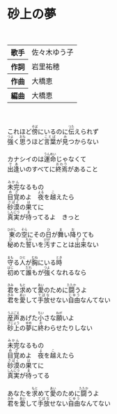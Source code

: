 <h1>砂上の夢</h1>
<br>
<table>
<tbody><tr>
<th>歌手</th>
<td>佐々木ゆう子</td>
</tr>
<tr>
<th>作詞</th>
<td>岩里祐穂</td>
</tr>
<tr>
<th>作曲</th>
<td>大橋恵</td>
</tr>
<tr>
<th>編曲</th>
<td>大橋恵</td>
</tr>

</tbody>
</table>
<br>
<br>
<div>
これほど<ruby>傍<rp>(</rp><rt>そば</rt><rp>)</rp></ruby>にいるのに<ruby>伝<rp>(</rp><rt>つた</rt><rp>)</rp></ruby>えられず<br>
<ruby>強<rp>(</rp><rt>つよ</rt><rp>)</rp></ruby>く<ruby>思<rp>(</rp><rt>おも</rt><rp>)</rp></ruby>うほど<ruby>言葉<rp>(</rp><rt>ことば</rt><rp>)</rp></ruby>が<ruby>見<rp>(</rp><rt>み</rt><rp>)</rp></ruby>つからない<br>
<br>
カナシイのは<ruby>運命<rp>(</rp><rt>うんめい</rt><rp>)</rp></ruby>じゃなくて<br>
<ruby>出逢<rp>(</rp><rt>であ</rt><rp>)</rp></ruby>いのすべてに<ruby>終焉<rp>(</rp><rt>おわり</rt><rp>)</rp></ruby>があること<br>
<br>
<ruby>未完<rp>(</rp><rt>みかん</rt><rp>)</rp></ruby>なるもの<br>
<ruby>目覚<rp>(</rp><rt>めざ</rt><rp>)</rp></ruby>めよ　<ruby>夜<rp>(</rp><rt>よる</rt><rp>)</rp></ruby>を<ruby>越<rp>(</rp><rt>こ</rt><rp>)</rp></ruby>えたら<br>
<ruby>砂漠<rp>(</rp><rt>さばく</rt><rp>)</rp></ruby>の<ruby>果<rp>(</rp><rt>は</rt><rp>)</rp></ruby>てに<br>
<ruby>真実<rp>(</rp><rt>しんじつ</rt><rp>)</rp></ruby>が<ruby>待<rp>(</rp><rt>ま</rt><rp>)</rp></ruby>ってるよ　きっと<br>
<br>
<ruby>東<rp>(</rp><rt>ひがし</rt><rp>)</rp></ruby>の<ruby>空<rp>(</rp><rt>そら</rt><rp>)</rp></ruby>にその<ruby>日<rp>(</rp><rt>ひ</rt><rp>)</rp></ruby>が<ruby>舞<rp>(</rp><rt>ま</rt><rp>)</rp></ruby>い<ruby>降<rp>(</rp><rt>お</rt><rp>)</rp></ruby>りても<br>
<ruby>秘<rp>(</rp><rt>ひ</rt><rp>)</rp></ruby>めた<ruby>誓<rp>(</rp><rt>ちか</rt><rp>)</rp></ruby>いを<ruby>汚<rp>(</rp><rt>けが</rt><rp>)</rp></ruby>すことは<ruby>出来<rp>(</rp><rt>でき</rt><rp>)</rp></ruby>ない<br>
<br>
<ruby>守<rp>(</rp><rt>まも</rt><rp>)</rp></ruby>る<ruby>人<rp>(</rp><rt>ひと</rt><rp>)</rp></ruby>が<ruby>胸<rp>(</rp><rt>むね</rt><rp>)</rp></ruby>にいる<ruby>時<rp>(</rp><rt>とき</rt><rp>)</rp></ruby><br>
<ruby>初<rp>(</rp><rt>はじ</rt><rp>)</rp></ruby>めて<ruby>誰<rp>(</rp><rt>だれ</rt><rp>)</rp></ruby>もが<ruby>強<rp>(</rp><rt>つよ</rt><rp>)</rp></ruby>くなれるなら<br>
<br>
<ruby>君<rp>(</rp><rt>きみ</rt><rp>)</rp></ruby>を<ruby>求<rp>(</rp><rt>もと</rt><rp>)</rp></ruby>めて<ruby>愛<rp>(</rp><rt>あい</rt><rp>)</rp></ruby>のために<ruby>闘<rp>(</rp><rt>たたか</rt><rp>)</rp></ruby>うよ<br>
<ruby>君<rp>(</rp><rt>きみ</rt><rp>)</rp></ruby>を<ruby>愛<rp>(</rp><rt>あい</rt><rp>)</rp></ruby>して<ruby>手放<rp>(</rp><rt>てばな</rt><rp>)</rp></ruby>せない<ruby>自由<rp>(</rp><rt>じゆう</rt><rp>)</rp></ruby>なんてない<br>
<br>
<ruby>産声<rp>(</rp><rt>うぶごえ</rt><rp>)</rp></ruby>あげた<ruby>小<rp>(</rp><rt>ちい</rt><rp>)</rp></ruby>さな<ruby>願<rp>(</rp><rt>ねが</rt><rp>)</rp></ruby>いよ<br>
<ruby>砂上<rp>(</rp><rt>さじょう</rt><rp>)</rp></ruby>の<ruby>夢<rp>(</rp><rt>ゆめ</rt><rp>)</rp></ruby>に<ruby>終<rp>(</rp><rt>お</rt><rp>)</rp></ruby>わらせたりしない<br>
<br>
<ruby>未完<rp>(</rp><rt>みかん</rt><rp>)</rp></ruby>なるもの<br>
<ruby>目覚<rp>(</rp><rt>めざ</rt><rp>)</rp></ruby>めよ　<ruby>夜<rp>(</rp><rt>よ</rt><rp>)</rp></ruby>を<ruby>越<rp>(</rp><rt>こ</rt><rp>)</rp></ruby>えたら<br>
<ruby>砂漠<rp>(</rp><rt>さばく</rt><rp>)</rp></ruby>の<ruby>果<rp>(</rp><rt>は</rt><rp>)</rp></ruby>てに<br>
<ruby>真実<rp>(</rp><rt>しんじつ</rt><rp>)</rp></ruby>が<ruby>待<rp>(</rp><rt>ま</rt><rp>)</rp></ruby>ってる<br>
<br>
あなたを<ruby>求<rp>(</rp><rt>もと</rt><rp>)</rp></ruby>めて<ruby>愛<rp>(</rp><rt>あい</rt><rp>)</rp></ruby>のために<ruby>闘<rp>(</rp><rt>たたか</rt><rp>)</rp></ruby>うよ<br>
<ruby>君<rp>(</rp><rt>きみ</rt><rp>)</rp></ruby>を<ruby>愛<rp>(</rp><rt>あい</rt><rp>)</rp></ruby>して<ruby>手放<rp>(</rp><rt>てばな</rt><rp>)</rp></ruby>せない<ruby>自由<rp>(</rp><rt>じゆう</rt><rp>)</rp></ruby>なんてない
<div>